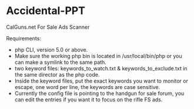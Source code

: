 # Accidental-PPT
CalGuns.net For Sale Ads Scanner 

Requirements: 
* php CLI, version 5.0 or above.
* Make sure the working php bin is located in /usr/local/bin/php or you can make a symlink to the same path.
* two keyword files: keywords_to_watch.txt & keywords_to_exclude.txt in the same director as the php code.
* Inside the keyword files, put the exact keywords you want to monitor or escape, one word per line, the keywords are case sensitive.
* Currently the config file is pointing to the handgun for sale forum, you can edit the entries if you want it to focus on the rifle FS ads.

